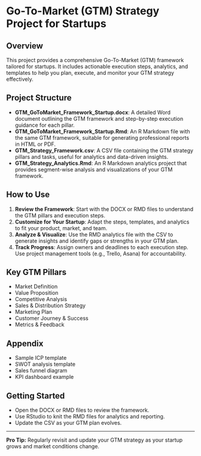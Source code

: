 # Go-To-Market (GTM) Strategy Project for Startups

## Overview
This project provides a comprehensive Go-To-Market (GTM) framework tailored for startups. It includes actionable execution steps, analytics, and templates to help you plan, execute, and monitor your GTM strategy effectively.

## Project Structure
- **GTM_GoToMarket_Framework_Startup.docx**: A detailed Word document outlining the GTM framework and step-by-step execution guidance for each pillar.
- **GTM_GoToMarket_Framework_Startup.Rmd**: An R Markdown file with the same GTM framework, suitable for generating professional reports in HTML or PDF.
- **GTM_Strategy_Framework.csv**: A CSV file containing the GTM strategy pillars and tasks, useful for analytics and data-driven insights.
- **GTM_Strategy_Analytics.Rmd**: An R Markdown analytics project that provides segment-wise analysis and visualizations of your GTM framework.

## How to Use
1. **Review the Framework**: Start with the DOCX or RMD files to understand the GTM pillars and execution steps.
2. **Customize for Your Startup**: Adapt the steps, templates, and analytics to fit your product, market, and team.
3. **Analyze & Visualize**: Use the RMD analytics file with the CSV to generate insights and identify gaps or strengths in your GTM plan.
4. **Track Progress**: Assign owners and deadlines to each execution step. Use project management tools (e.g., Trello, Asana) for accountability.

## Key GTM Pillars
- Market Definition
- Value Proposition
- Competitive Analysis
- Sales & Distribution Strategy
- Marketing Plan
- Customer Journey & Success
- Metrics & Feedback

## Appendix
- Sample ICP template
- SWOT analysis template
- Sales funnel diagram
- KPI dashboard example

## Getting Started
- Open the DOCX or RMD files to review the framework.
- Use RStudio to knit the RMD files for analytics and reporting.
- Update the CSV as your GTM plan evolves.

---

**Pro Tip:** Regularly revisit and update your GTM strategy as your startup grows and market conditions change.

